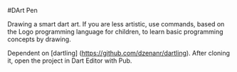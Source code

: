 #DArt Pen

Drawing a smart dart art. 
If you are less artistic, use commands, based on the Logo programming language for children, to learn basic programming concepts by drawing.

Dependent on [dartling] (https://github.com/dzenanr/dartling). 
After cloning it, open the project in Dart Editor with Pub.